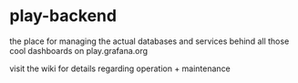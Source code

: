 # play-backend

the place for managing the actual databases and services behind all those cool dashboards on play.grafana.org

visit the wiki for details regarding operation + maintenance
